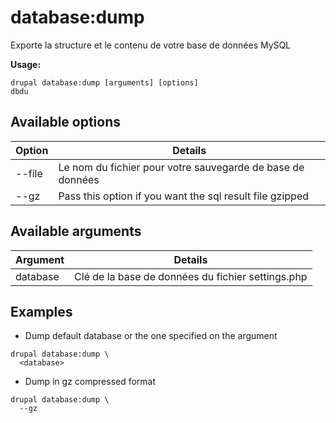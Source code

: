 # database:dump
Exporte la structure et le contenu de votre base de données MySQL

**Usage:**
```
drupal database:dump [arguments] [options]
dbdu
```

## Available options
Option | Details
-------|-------------
--file | Le nom du fichier pour votre sauvegarde de base de données
--gz | Pass this option if you want the sql result file gzipped

## Available arguments
Argument | Details
---------|-------------
database | Clé de la base de données du fichier settings.php

## Examples
* Dump default database or the one specified on the argument
```
drupal database:dump \
  <database>
```
* Dump in gz compressed format
```
drupal database:dump \
  --gz
```

